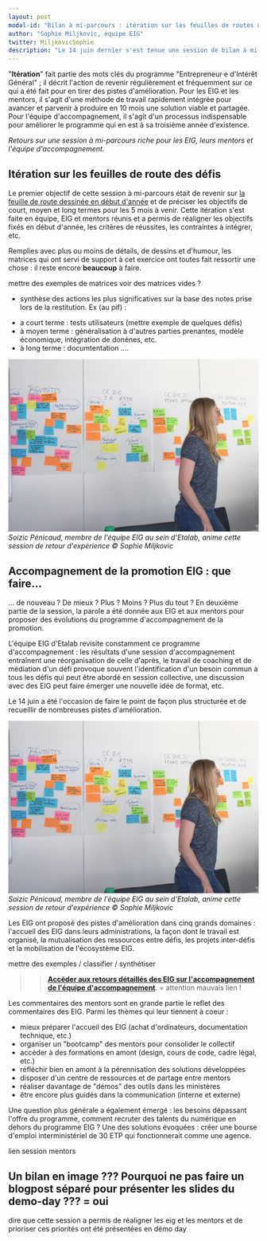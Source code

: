 ```yaml
---
layout: post
modal-id: "Bilan à mi-parcours : itération sur les feuilles de routes des défis EIG et l'accompagnement de l'équipe EIG"
author: "Sophie Miljkovic, équipe EIG"
twitter: MiljkovicSophie
description: "Le 14 juin dernier s'est tenue une session de bilan à mi-parcours. L'occasion pour les EIG et leurs mentors de faire le point sur leurs défis et d'adapter la feuille de route des 5 mois à venir. L'occasion aussi de faire des retours sur l'accompagnement qu'offre l'équipe EIG. En voici une synthèse."
---
```


"**Itération**" fait partie des mots clés du programme "Entrepreneur·e d'Intérêt Général" ; il décrit l'action de revenir régulièrement et fréquemment sur ce qui a été fait pour en tirer des pistes d'amélioration. Pour les EIG et les mentors, il s'agit d'une méthode de travail rapidement intégrée pour avancer et parvenir à produire en 10 mois une solution viable et partagée. Pour l'équipe d'accompagnement, il s'agit d'un processus indispensable pour améliorer le programme qui en est à sa troisième année d'existence. 

_Retours sur une session à mi-parcours riche pour les EIG, leurs mentors et l'équipe d'accompagnement._

## Itération sur les feuilles de route des défis

Le premier objectif de cette session à mi-parcours était de revenir sur [la feuille de route dessinée en début d'année](https://entrepreneur-interet-general.etalab.gouv.fr/posts/2018/04/04/construire-une-feuille-de-route-partagee/) et de préciser les objectifs de court, moyen et long termes pour les 5 mois à venir. Cette itération s'est faite en équipe, EIG et mentors réunis et a permis de réaligner les objectifs fixés en début d'année, les critères de réussites, les contraintes à intégrer, etc. 

Remplies avec plus ou moins de détails, de dessins et d'humour, les matrices qui ont servi de support à cet exercice ont toutes fait ressortir une chose : il reste encore **beaucoup** à faire.

mettre des exemples de matrices voir des matrices vides ?
+ synthèse des actions les plus significatives sur la base des notes prise lors de la restitution. Ex (au pif) : 
- a court terme : tests utilisateurs (mettre exemple de quelques défis)
- à moyen terme : généralisation à d'autres parties prenantes, modèle économique, intégration de donénes, etc.
- à long terme : documtentation ....



![Les objectifs de Signaux Faibles avec beaucoup de post-it](/img/session-mentors-2.jpg)
_Soizic Pénicaud, membre de l'équipe EIG au sein d'Etalab, anime cette session de retour d'expérience © Sophie Miljkovic_


## Accompagnement de la promotion EIG : que faire...

... de nouveau ? De mieux ? Plus ? Moins ? Plus du tout ? En deuxième partie de la session, la parole a été donnée aux EIG et aux mentors pour proposer des évolutions du programme d'accompagnement de la promotion. 

L'équipe EIG d'Etalab revisite constamment ce programme d'accompagnement : les résultats d'une session d'accompagnement entraînent une réorganisation de celle d'après, le travail de coaching et de médiation d'un défi provoque souvent l'identification d'un besoin commun à tous les défis qui peut être abordé en session collective, une discussion avec des EIG peut faire émerger une nouvelle idée de format, etc. 

Le 14 juin a été l'occasion de faire le point de façon plus structurée et de recueillir de nombreuses pistes d'amélioration. 

![Une matrice d'évaluation de l'accompagnement du programme](/img/session-mentors-2.jpg)
_Soizic Pénicaud, membre de l'équipe EIG au sein d'Etalab, anime cette session de retour d'expérience © Sophie Miljkovic_

Les EIG ont proposé des pistes d'amélioration dans cinq grands domaines : l'accueil des EIG dans leurs administrations, la façon dont le travail est organisé, la mutualisation des ressources entre défis, les projets inter-défis et la mobilisation de l'écosystème EIG. 

mettre des exemples / classifier / synthétiser

>> [**Accéder aux retours détaillés des EIG sur l'accompagnement de l'équipe d'accompagnement**](https://speakerdeck.com/eig2018/eig-2018-session-de-bilan-a-mi-parcours-avec-les-mentors).  = attention mauvais lien !

Les commentaires des mentors sont en grande partie le reflet des commentaires des EIG. Parmi les thèmes qui leur tiennent à coeur : 
- mieux préparer l'accueil des EIG (achat d'ordinateurs, documentation technique, etc.)
- organiser un "bootcamp" des mentors pour consolider le collectif
- accéder à des formations en amont (design, cours de code, cadre légal, etc.)
- réfléchir bien en amont à la pérennisation des solutions développées 
- disposer d'un centre de ressources et de partage entre mentors
- réaliser davantage de "démos" des outils dans les ministères
- être encore plus guidés dans la communication (interne et externe)


Une question plus générale a également émergé : les besoins dépassant l'offre du programme, comment recruter des talents du numérique en dehors du programme EIG ? Une des solutions évoquées : créer une bourse d'emploi interministériel de 30 ETP qui fonctionnerait comme une agence.

lien session mentors


## Un bilan en image ??? Pourquoi ne pas faire un blogpost séparé pour présenter les slides du demo-day ??? = oui

dire que cette session a permis de réaligner les eig et les mentors et de prioriser
ces priorités ont été présentées en démo day




